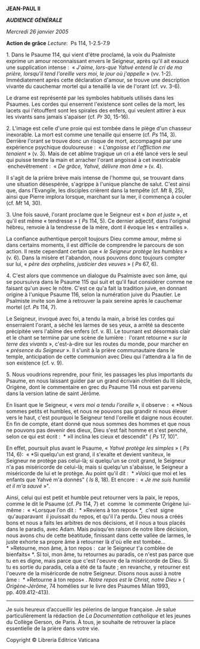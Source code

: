 **JEAN-PAUL II**

***AUDIENCE GÉNÉRALE***

*Mercredi 26 janvier 2005*

**Action de grâce** *Lecture*:  Ps 114, 1-2.5-7.9

1. Dans le Psaume 114, qui vient d'être proclamé, la voix du Psalmiste exprime un amour reconnaissant envers le Seigneur, après qu'il ait exaucé une supplication intense :  « *J'aime, lors-que Yahvé entend le cri de ma prière, lorsqu'il tend l'oreille vers moi, le jour où j'appelle* » (vv. 1-2). Immédiatement après cette déclaration d'amour, se trouve une description vivante du cauchemar mortel qui a tenaillé la vie de l'orant (cf. vv. 3-6).

Le drame est représenté par les symboles habituels utilisés dans les Psaumes. Les cordes qui enserrent l'existence sont celles de la mort, les lacets qui l'étouffent sont les spirales des enfers, qui veulent attirer à eux les vivants sans jamais s'apaiser (cf. *Pr* 30, 15-16).

2. L'image est celle d'une proie qui est tombée dans le piège d'un chasseur inexorable. La mort est comme une tenaille qui enserre (cf. *Ps* 114, 3). Derrière l'orant se trouve donc un risque de mort, accompagné par une expérience psychique douloureuse :  « *L'angoisse et l'affliction me tenaient* » (v. 3). Mais de cet abîme tragique un cri a été lancé vers le seul qui puisse tendre la main et arracher l'orant angoissé à cet inextricable  enchevêtrement :  « *De grâce, Yahvé, délivre mon âme* » (v. 4).

Il s'agit de la prière brève mais intense de l'homme qui, se trouvant dans une situation désespérée, s'agrippe à l'unique planche de salut. C'est ainsi que, dans l'Evangile, les disciples crièrent dans la tempête (cf. *Mt* 8, 25), ainsi que Pierre implora lorsque, marchant sur la mer, il commença à couler (cf. *Mt* 14, 30).

3. Une fois sauvé, l'orant proclame que le Seigneur est « *bon et juste* », et qu'il est même « tendresse » ( *Ps* 114, 5). Ce dernier adjectif, dans l'original hébreu, renvoie à la tendresse de la mère, dont il évoque les « entrailles ».

La confiance authentique perçoit toujours Dieu comme amour, même si dans certains moments, il est difficile de comprendre le parcours de son action. Il reste cependant certain que « *le Seigneur protège les humbles* » (v. 6). Dans la misère et l'abandon, nous pouvons donc toujours compter sur lui, « *père des orphelins, justicier des veuves* » ( *Ps* 67, 6).

4. C'est alors que commence un dialogue du Psalmiste avec son âme, qui se poursuivra dans le Psaume 115 qui suit et qu'il faut considérer comme ne faisant qu'un avec le nôtre. C'est ce qu'a fait la tradition juive, en donnant origine à l'unique Psaume 116, selon la numération juive du Psautier. Le Psalmiste invite son âme à retrouver la paix sereine après le cauchemar mortel (cf. *Ps* 114, 7).

Le Seigneur, invoqué avec foi, a tendu la main, a brisé les cordes qui enserraient l'orant, a séché les larmes de ses yeux, a arrêté sa descente précipitée vers l'abîme des enfers (cf. v. 8). Le tournant est désormais clair et le chant se termine par une scène de lumière :  l'orant retourne « *sur la terre des vivants* », c'est-à-dire sur les routes du monde, pour marcher en « *présence du Seigneur* ». Il s'unit à la prière communautaire dans le temple, anticipation de cette communion avec Dieu qui l'attendra à la fin de son existence (cf. v. 9).

5. Nous voudrions reprendre, pour finir, les passages les plus importants du Psaume, en nous laissant guider par un grand écrivain chrétien du III siècle, Origène, dont le commentaire en grec du Psaume 114 nous est parvenu dans la version latine de saint Jérôme.

En lisant que le Seigneur, « *vers moi a tendu l'oreille* », il observe :  « *Nous sommes petits et humbles, et nous ne pouvons pas grandir ni nous élever vers le haut, c'est pourquoi le Seigneur tend l'oreille et daigne nous écouter. En fin de compte, étant donné que nous sommes des hommes et que nous ne pouvons pas devenir des dieux, Dieu s'est fait homme et s'est penché, selon ce qui est écrit :  * »Il inclina les cieux et descendit" ( *Ps* 17, 10)".

En effet, poursuit plus avant le Psaume, « *Yahvé protège les simples* » ( *Ps* 114, 6):  « *Si quelqu'un est grand, il s'exalte et devient vaniteux, le Seigneur ne protège pas celui-là; si quelqu'un se croit grand, le Seigneur n'a pas miséricorde de celui-là; mais si quelqu'un s'abaisse, le Seigneur a miséricorde de lui et le protège. Au point qu'il dit :  * »Voici que moi et les enfants que Yahvé m'a donnés" ( *Is* 8, 18). Et encore :  « *Je me suis humilié et il m'a sauvé* »".

Ainsi, celui qui est petit et humble peut retourner vers la paix, le repos, comme le dit le Psaume (cf. *Ps* 114, 7) et  comme  le commente Origène lui-même :  « *Lorsque l'on dit :  * »Reviens à ton repos« *,  c'est  signe  qu'auparavant  il jouissait du repos, et qu'il l'a perdu. Dieu nous a créés bons et nous a faits les arbitres de nos décisions, et il nous a tous placés dans le paradis, avec Adam. Mais puisqu'en raison de notre libre décision, nous avons chu de cette béatitude, finissant dans cette vallée de larmes, le juste exhorte sa propre âme à retourner là d'où elle est tombée... * »Retourne, mon âme, à ton repos :  car le Seigneur t'a comblée de bienfaits« *. Si toi, mon âme, tu retournes au paradis, ce n'est pas parce que tu en es digne, mais parce que c'est l'oeuvre de la miséricorde de Dieu. Si tu es sortie du paradis, cela a été de ta faute ; en revanche, y retourner est l'oeuvre de la miséricorde de notre Seigneur. Disons nous aussi à notre âme :  * »Retourne à ton repos« *. Notre repos est le Christ, notre Dieu* » ( *Origène-Jérôme*, 74 homélies sur le livre des Psaumes Milan 1993, pp. 409.412-413).

***

Je suis heureux d’accueillir les pèlerins de langue française. Je salue particulièrement la rédaction de *La Documentation catholique* et les jeunes du Collège Gerson, de Paris. À tous, je souhaite de retrouver la place essentielle de la prière dans votre vie.

Copyright © Libreria Editrice Vaticana